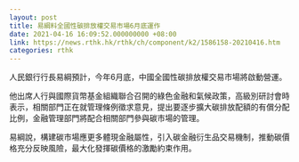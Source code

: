 ```yaml
---
layout: post
title: 易綱料全國性碳排放權交易市場6月底運作
date: 2021-04-16 16:09:52.000000000 +08:00
link: https://news.rthk.hk/rthk/ch/component/k2/1586158-20210416.htm
categories: rthk
---
```


人民銀行行長易綱預計，今年6月底，中國全國性碳排放權交易市場將啟動營運。

他出席人行與國際貨幣基金組織聯合召開的綠色金融和氣候政策，高級別研討會時表示，相關部門正在就管理條例徵求意見，提出要逐步擴大碳排放配額的有償分配比例，金融管理部門將配合相關部門參與碳市場的管理。

易綱說，構建碳市場應更多體現金融屬性，引入碳金融衍生品交易機制，推動碳價格充分反映風險，最大化發揮碳價格的激勵約束作用。
